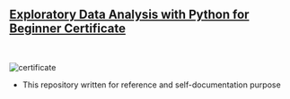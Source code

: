 ## [ Exploratory Data Analysis with Python for Beginner Certificate]()

<br>

![certificate](fundamental_sql_certificate.png)

- This repository written for reference and self-documentation purpose
